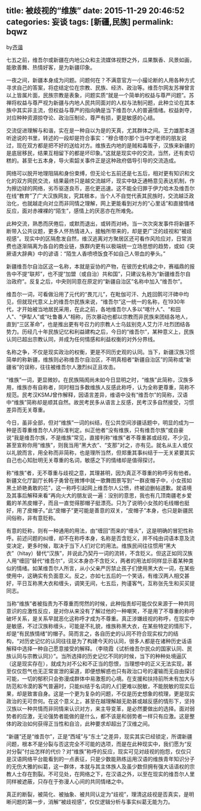 title: 被歧视的“维族”
date: 2015-11-29 20:46:52
categories: 妄谈
tags: [新疆,民族]
permalink: bqwz
---
by[齐谐](http://caute.net/about/)

七五之前，维吾尔或新疆在内地公众和主流媒体视野之外，瓜果飘香、风景如画，能歌善舞、热情好客，是为新疆印象。

一夜之间，新疆本身成为问题。问题何在？不满意官方一小撮论断的人用各种方式寻求自己的答案，将症结定位在宗教、民族、经济、政治等。维吾尔网友苏禅曾言以上皆属片面，民族宗教是表象，问题实质“就是一个简单的权益与尊严问题”。苏禅将权益与尊严视为新疆与内地人民共同面对的人权与法制问题，此种立论在其本族中其实非主流，但权益与尊严的指向确是当下维吾尔人的普遍情绪。权益剥夺，对应种种资源掠夺论、政治压制论，尊严有损，更是敏感的心结。
<!--more-->

交流促进理解与和谐，实在是一种自以为是的天真，尤其群体之间。王力雄那本道听途说的书里，转述的一段却是符合事实：“穆合塔尔那个当中学老师的朋友说过，现在双方都是把不好的送给对方。维族去内地的是贼和毒贩子，汉族来新疆的是底层移民，结果互相留下的都是坏印象。”这就是现实中的交流，当然，还有卖切糕的。甚至七五本身，导火索韶关事件正是这种政府倡导引导的交流造成。

网络可以脱开地理阻隔和身份束缚，但无论七五前还是七五后，相对更有知识和文化的双方网民交流，结果最终只是越交流越坏，现实中缺乏通畅意见表达机制，作为擦边球的网络，劣币驱逐良币，恶化更迅速。这不能全归罪于伊力哈木及维吾尔在线“教育”了广大汉族网友，究其根本，当个人不自觉代表其民族时，交流越泛政治化，也就越走向对立而非同情之理解，网上更能看到对方的“心里话”和直接情绪反应，面对赤裸裸的“陌生”，感情上的厌恶亦在所难免。

此种交流，熟悉而厌倦后，或默而退出，或转而对峙。当一次次突发事件将新疆不断带入公共议题，更多人怀热情进入，接触所带来的，却是更广泛的歧视和“被歧视感”。现实中的区隔愈发自然，维汉逃离对方聚居区还可看作风险应对，日常消费也逐渐隔离为各自的商业链，族群内更有以极端统一立场思想的趋势，或如《突厥语大辞典》中的谚语：“陌生人香喷喷饭食不如自己人带血的拳头。”

新疆维吾尔自治区这一名称，本就是妥协的产物，在彼历史机缘之中，赛福鼎的报告中不提“联邦”，也不提“加盟（或自治）共和国”，只建议名称为“新疆维吾尔自治政府”。反复之后，中央则同意在原定的“新疆自治区”名称中加入“维吾尔”。

维吾尔一词，可看做沿用了元代的“畏兀儿”，在毗伽可汗、九姓回鹘可汗碑中均见，但就现代意义上的维吾尔民族来说，“维吾尔”这一统一的名称，在1930年代，才开始被当地居民采用，在此之前，各地维吾尔人多以“喀什人”、“和田人"、“伊犁人”或“吐鲁番人”相称，历次暴动也都以宗教而非民族来团结各地人，直到“三区革命”，也是推出更有号召力的宗教人士乌兹别克人艾力汗.吐烈团结各势力。历经几十年民族记忆和利益建构之后，今日的“维吾尔”，某种意义上，民族认同已超出宗教认同，并成为任何情感和利益权衡的对外分界线。

名称之争，不仅是现实政治的权衡，更是不同历史观的认同。当下，新疆汉族习惯简单的称新疆，维族则必称维吾尔自治区，不明真相者“新疆自治区”的简称或“新疆省”的误称，往往被维吾尔人激烈纠正且攻击。

“维族”一词，更显微妙。在民族隔阂尚未如今日显明之时，“维族”此简称，汉族多用，维族亦有自称者，同时相当多数维族人反感此称呼，认为全称更尊重，简称不规范。民考汉KSMJ曾作解释，因语言差异，维语中没有“维吾尔”的简称，汉语中“维族”简称却是顺其自然。故民考民多从语言上反感，民考汉多自然接受，习惯差异而无关尊重。

今日，虽非全部，但对“维族”一词的纠结，在公共空间涉疆话题中，明显的成为一种是否尊重维吾尔人的标准判定。纠正他者“没有维族，只有维吾尔族”或自豪说“我是维吾尔族，不是维族”常见，直接判称“维族”者不尊重甚或歧视，不少见，甚至宣称你用“维族”，则我当用“黑大衣”、“支那”对之，亦有见。就名从主人或仅以礼貌而言，用全称而非简称，也是理所当然，但郑重其事纠结于一无关紧要其实自己也心知肚明无关尊重的名词，敏感之下的情绪却是值得探讨。

称“维族”者，无不尊重与歧视之意，其理甚明，因为真正不尊重的称呼另有他者。新疆文化厅副厅长韩子勇曾在微博中就一歌舞图景写到“一群皮帽子中，小女孩如黑土娇艳勇敢的花”，这一称呼引起网上维吾尔人公愤，终被迫删帖道歉。就语境及其事后解释来看“再向火大的朋友说一遍：没别的意思，我也有几顶南疆老乡爱戴的羊羔皮帽子，而且一直觉得那帽子挺漂亮。只为了说明小女孩的毛线帽也挺好，用了皮帽子。”此“皮帽子”更可能是善意的双关，“皮帽子”本身，也只是新疆民间俗称，非有意贬称。

有意的贬称，则有一种通用的用法，由“缠回”而来的“缠头”，这是明确的冒犯性称呼。前述问题的纠缠，却不在称呼本身，名称是否含贬义，并不纯由词语本意及流变决定，更多时候，取决于当下人们对它的用法。维族民间往往惯用“黑大衣”（hitay）替代“汉族”，并说此乃契丹一词的流转，不含贬义。但这正如同汉族人用“缠回”替代“维吾尔”，词义本身亦不含贬义，两者的用法却同样显示着某种类似的情绪。如某维吾尔人所言，从小父亲严厉禁止孩子们使用黑大衣一词，在某些使用中，这确实有负面意义。反之，亦如七五后的一个笑话，有维汉两人相交甚好，平日互称黑大衣和缠头，调笑无间，七五后，拘谨客气，互称张先生和买买提同志。

当称“维族”者被指责为不尊重而愕然的时候，此种指责却可能仅仅来源于一种共同意识的应激性反应，是对你从来没有了解过他的一种嘲笑，不是用了不尊重的称呼破坏关系，是关系早就恶化这称呼才成为不尊重。真正涉嫌歧视的称呼，在现实中是敏感，不过汉族称缠头，可能是不礼貌，维族称黑大衣，在某些特定的情形下，却是“有民族情绪”的帽子。简而言之，各自历史的认同不符合现实权力的结构，“对历史记忆的认同往往是为了构建今天的认同，很多人都是在诸种历史话语解释中选择一种自己愿意接受的解释。（李晓霞《试析维吾尔民众的国家认同、民族认同与宗教认同》）”。当所选择的历史记忆不同的时候，当下的种种处境逼仄（这是现实存在），就成为对不公和不正当的怨恨，当理想中的正义无法实现，甚至仅仅怨气也无正常宣泄的渠道，即便想解惑也只有政治口号的灌输而无自由探讨可能，一切的郁积只会弥漫成群体中易激惹的心境。在支援和扶持前所未有加大与防范和冷漠的客气普遍时，只能纠结于名词的人们更难以脱敏，不能脱敏的现实后果，却是致害自身。这是一个更为复杂的问题，不仅是历史想象的梳理，更是现实政治的无可奈何。在这个意义上，甚至在越理解越无助甚或越反感的情形下，坚持汉族以一种共情而非同情来认识对方，来主导变革，是必然要做出的选择。面对弱势者的应激，无论强势者能做的是什么，都不该是和弱势者一样只有应激。这是整体的政治如何获得正当性和自洽，此种要求却超出了汉维之间。

“新疆”还是“维吾尔”，正是“西域”与“东土”之差异，现实其实已经锁定，所谓新疆问题，根本不是分裂与否这完全不可能的选项，而是在此种现实中，我们愿为“反对分裂”付出怎样的代价？对“维族”称呼的反应，现实可见对歧视的抱怨，仅仅只是汉语网络平台能看到的一点表征，只是少数能熟练运用汉语的维族青年知识分子的无伤大雅的纠葛，这一群体，本就与其主体族人及虽少数但拥有强大话语权的宗教人士存在割裂。不可见处，在网络之下，在汉语之外，以至在现实的维吾尔人里同样被遮蔽，只存在于弥漫人心间的共同情绪之中。

真正的断裂，被简化、被抽象、被共同认定为“歧视”，理清这歧视是否真实，是明晰问题的第一步，消解“被歧视感”，仅仅逻辑分析与事实纠葛无能为力。
